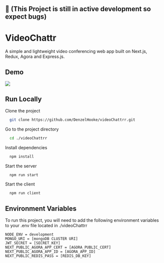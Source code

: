 ## 🛑 (This Project is still in active development so expect bugs)

# VideoChattr

A simple and lightweight video conferencing web app built on Next.js, Redux, Agora and Express.js.

## Demo

![](https://media.giphy.com/media/wS4piemMiOzyKdmkiz/giphy.gif)

## Run Locally

Clone the project

```bash
  git clone https://github.com/DenzelHooke/videoChattrr.git
```

Go to the project directory

```bash
  cd ./videoChattrr
```

Install dependencies

```bash
  npm install
```

Start the server

```bash
  npm run start
```

Start the client

```bash
  npm run client
```

## Environment Variables

To run this project, you will need to add the following environment variables to your .env file
located in ./videoChattrr

```
NODE_ENV = development
MONGO_URI = [mongoDB CLUSTER URI]
JWT_SECRET = [SECRET_KEY]
NEXT_PUBLIC_AGORA_APP_CERT = [AGORA_PUBLIC_CERT]
NEXT_PUBLIC_AGORA_APP_ID = [AGORA_APP_ID]
NEXT_PUBLIC_REDIS_PASS = [REDIS_DB_KEY]
```
